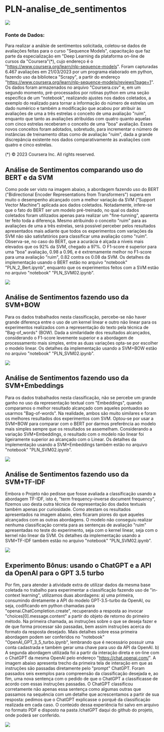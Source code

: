 # PLN-analise_de_sentimentos

![](/img/Enunciado-do-Projeto.png)

### Fonte de Dados: 
Para realizar a análsie de sentimentos solicitada, coletou-se dados de avaliações feitas para o curso "Sequence Models", capacitação que faz parte da especialização em "Deep Learning da plataforma on-line de cursos da "Coursera"(*), cujo endereço é o "https://www.coursera.org/learn/nlp-sequence-models". Foram capturadas 6.467 avaliações em 21/03/2023 por um programa elaborado em python, fazendo uso da biblioteca "Scrapy", a partir do endereço "https://www.coursera.org/learn/nlp-sequence-models/reviews?page=1". 
Os dados foram armazenados no arquivo "Coursera.csv" e, em um segundo momento, pré-processados por rotinas python em uma seção específica de um "notebook", realizando ajustes nos dados coletados, a exemplo do realizado para tornar a informação do número de estrelas um dado numérico e também a modificação que acabou por atribuir às avaliações de uma a três estrelas o conceito de uma avaliação "ruim", enquanto que tanto as avaliações atribuídas com quatro quanto aquelas com cinco estrelas receberam o conceito  de uma "boa" avaliação. Esses novos conceitos foram adotados, sobretudo, para incrementar o número de instâncias de treinamento ditas como de avaliação "ruim", dada a grande discrepância existente nos dados comparativamente às avaliações com quatro e cinco estrelas.

(*) © 2023 Coursera Inc. All rights reserved.

## Análise de Sentimentos comparando uso do BERT e da SVM

Como pode ser visto na imagem abaixo, a abordagem fazendo uso do BERT ("Bidirectional Encoder Representations from Transformers") supera em muito o desempenho alcançado com a melhor variação da SVM (“Support Vector Machine”) aplicada aos dados coletados. Notadamente, infere-se que o fato do BERT ser um modelo pré-treinado, no qual os dados coletados foram utilizados apenas para realizar um "fine-tunning", aparenta ter feito toda a diferença. Mesmo atribuindo o conceito "ruim" para as avaliações de uma a três estrelas, será possível perceber pelos resultados apresentados mais adiante que todos os experimentos com variações da SVM não são satisfatórios para classificar uma avaliação como "ruim". Observa-se, no caso do BERT, que a acurácia é alçada a níveis mais elevados que os 92% da SVM, chegado a 97%. O F1-score é superior  para uma "boa" avaliação, 0.98 a 0.96, e é extremamente melhor no F1-score para uma avaliação "ruim", 0.82 contra os 0.08 da SVM. Os detalhes da implementação usando o BERT estão no arquivo "notebook" "PLN_2_Bert.ipynb", enquanto que os experimentos feitos com a SVM estão no arquivo "notebook" "PLN_SVM02.ipynb".

![](/img/BERTxSVM-bow-linear.png)


## Análise de Sentimentos fazendo uso da SVM+BOW
Para os dados trabalhados nesta classificação, percebe-se não haver grande diferença entre o uso de um kernel linear e outro não linear para os experimentos realizados com a representação do texto pela técnica de "Bag-of_words" (BOW). Dada a similaridade dos resultados alcançados, considerando o F1-score levemente superior e a abordagem de processamento mais simples, entre as duas variações opta-se por escolher o modelo linear. Os detalhes da implementação usando a SVM+BOW estão no arquivo "notebook" "PLN_SVM02.ipynb".

![](/img/SVM-BOW.png)


## Análise de Sentimentos fazendo uso da SVM+Embeddings
Para os dados trabalhados nesta classificação, não se percebe um grande ganho no uso da representação textual com "Embeddings", quando comparamos o melhor resultado alcançado com aqueles pontuados ao usarmos "Bag-of-words". Na realidade, ambos são muito similares e foram os melhores resultados dos experimentos com SVM. Optou-se por usar a SVM+BOW para comparar com o BERT por darmos preferência ao modelo mais simples sempre que os resultados se assemelham. Considerando a variação SVM+Embeddings, o resultado com o modelo não linear foi ligeiramente superior ao alcançado com o Linear. Os detalhes da implementação usando a SVM+Embeddings também estão no arquivo "notebook" "PLN_SVM02.ipynb".

![](/img/SVM-Embeddings.png)


## Análise de Sentimentos fazendo uso da SVM+TF-IDF
Embora o Projeto não pedisse que fosse avaliada a classificação usando a abordagem TF-IDF, isto é, "term frequency–inverse document frequency", fizemos uso desta outra técnica de representação dos dados textuais também apenas por curiosidade. Como atestam os resultados apresentados na imagem abaixo, eles ficaram piores do que aqueles alcançados com as outras abordagens. O modelo não conseguiu realizar nenhuma classificação correta para as sentenças de avaliação "ruim" apresentadas no teste do experimento, seja com o kernel linear, seja com o kernel não linear da SVM. Os detalhes da implementação usando a SVM+TF-IDF também estão no arquivo "notebook" "PLN_SVM02.ipynb".

![](/img/SVM-TF-IDF.png)


## Experimento Bônus: usando o ChatGPT e a API da OpenAI para o GPT 3.5 turbo
Por fim, para atender à atividade extra de utilizar dados da mesma base coletada no trabalho para experimentar a classificação fazendo uso de "in-context learning", utilizamos duas abordagens: 
a) uma primeira, consumindo diretamente a API do modelo GPT-3.5-turbo da OpenAI, ou seja, codificando em python chamadas para "openai.ChatCompletion.create", recuperando a resposta ao invocar "choices[0].message.content" a partir do objeto de retorno do primeiro método. Na primeira chamada, as instruções sobre o que se deseja fazer e de que forma processar são passadas, bem assim instruções acerca do formato da resposta desejado. Mais detalhes sobre essa primeira abordagem podem ser conferidos no "notebook" "OpenAI_GPT_3_5_turbo.ipynb", lembrando que é necessário possuir uma conta cadastrada e também gerar uma chave para uso da API da OpenAI. 
b) A segunda abordagem utilizada foi a partir da interação direta e on-line com o ChatGPT da mesma OpenAI pelo endereço "https://chat.openai.com/". A imagem abaixo apresenta trecho da primeira tela de interação em que as instruções são passadas diretamente pelo "prompt" ChatGPT. Foram passados seis exemplos para compreensão da classificação desejada e, ao fim, uma nova sentença com o pedido de que o ChatGPT a classificasse de acordo com essas instruções passadas. O ChatGPT classificou corretamente não apenas essa sentença como algumas outras que passamos na sequência com um detalhe que acrescentamos a partir de sua resposta: pedimos que o ChatGPT explicasse o porquê da classificação realizada em cada caso. O conteúdo dessa experiência foi salvo em arquivo no formato PDF e disposto na pasta /chatGPT daqui do github do projeto, onde poderá ser conferido.

![](/img/ChatGPT.png)
